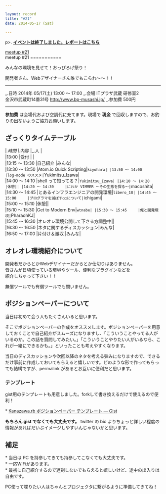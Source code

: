 ```yaml
---

layout: record
title: "#21"
date: 2014-05-17 (Sat)

---
```


p\>.
<a href="./report.html"><strong>イベントは終了しました。レポートはこちら</strong></a>

<div class="doorkeeper-widget">
<a class="doorkeeper-registration-widget" href="http://kzrb.doorkeeper.jp/events/10910">meetup
#21</a><script src="http://widgets.doorkeeper.jp/w/widget.js"></script>

</div>
meetup #21
===========

みんなの環境を見せて！おっぴろげ祭り！

開発者さん、Webデザイナーさん誰でもこられ〜〜！！

  ----------- -------------------------------------------
  \_.日時     2014年 05/17(土) 13:00 〜 17:00
  \_.会場     ITプラザ武蔵 研修室2<br>金沢市武蔵町14番31号 <a href="http://www.bp-musashi.jp/">http://www.bp-musashi.jp/</a>
  \_.参加費   500円
  ----------- -------------------------------------------

**参加費** は会場代および空調代に充てます。現場で **現金**
で回収しますので、お釣りの出ないようご協力お願いします。

ざっくりタイムテーブル
----------------------

|*.時間 |*.内容 |\_.人 |\
|13:00 |受付 | |\
|13:15 〜 13:30 |自己紹介 |みんな|\
|13:30 〜 13:50 |Atom.io Quick Scripting|`kiyohara|
|13:50 〜 14:00     |log-mode のススメ|`Yukimitsu\_Izawa|\
|14:00 〜 14:10 |shell って知ってる？|`Yukimitsu_Izawa|
|14:10 〜 14:20     |休憩||
|14:20 〜 14:30     |にわか VIMMER 〜その生態を探る〜|`macoshita|\
|14:30 〜 14:45 |とあるインフラエンジニアの開発環境|`libero_18|
|14:45 〜 15:00     |プログラマを滅ぼす○○について|`ichigami|\
|15:00 〜 15:10 |休憩||\
|15:10 〜 15:30 |Get to Modern Env|`wtnabe|
|15:30 〜 15:45     |俺と開発環境|`PharaohKJ|\
|15:45 〜 16:30 |オレオレ環境公開して下さる方調整中||\
|16:30 〜 16:50 |ネタに関するディスカッション|みんな|\
|16:50 〜 17:00 |片付け＆撤収 |みんな|

オレオレ環境紹介について
------------------------

開発者だからとかWebデザイナーだからとか仕切りはありません。\
皆さんが日頃使っている環境やツール、便利なプラグインなどを\
紹介しちゃって下さい！！

無償ツールでも有償ツールでも問いません。

ポジションペーパーについて
--------------------------

当日は初めて会う人もたくさんいると思います。

そこでポジションペーパーの作成をオススメします。ポジションペーパーを用意しておくことで自己紹介がスムーズになりますし、「こういうことやってる人がいるのか。この話を質問してみたい。」「こういうことやりたい人がいるなら、これが一緒にできるかも。」といったことも考えやすくなります。

当日のディスカッションや次回以降のネタを考える弾みになりますので、できるだけ事前に作成しておいてもらえると嬉しいです。どのような形で作ってもらっても結構ですが、permalink
があるとお互いに便利だと思います。

### テンプレート

gist用のテンプレートも用意しました。forkして書き換えるだけで使えるので便利！

\* [Kanazawa.rb ポジションペーパー テンプレート —
Gist](https://gist.github.com/5a523ec3180002229a32)

**もちろん gist でなくても大丈夫です。** twitter の bio
よりちょっと詳しい程度の情報があればだいぶイメージしやすいんじゃないかと思います。

補足
----

\* 当日は PC を持参してきても持参してこなくても大丈夫です。\
 \* 一応WiFiがあります。\
 \*
最初に自己紹介するので遅刻しないでもらえると嬉しいけど、途中の出入りは自由です。

PC使って喋りたい人はちゃんとプロジェクタに繋がるように準備してきてね！

